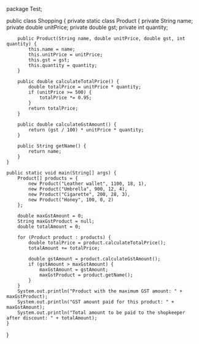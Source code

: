 package Test;

 public class Shopping {
	 private static class Product {
        private String name;
        private double unitPrice;
        private double gst;
        private int quantity;

        public Product(String name, double unitPrice, double gst, int quantity) {
            this.name = name;
            this.unitPrice = unitPrice;
            this.gst = gst;
            this.quantity = quantity;
        }

        public double calculateTotalPrice() {
            double totalPrice = unitPrice * quantity;
            if (unitPrice >= 500) {
                totalPrice *= 0.95;
            }
            return totalPrice;
        }

        public double calculateGstAmount() {
            return (gst / 100) * unitPrice * quantity;
        }

        public String getName() {
            return name;
        }
    }

    public static void main(String[] args) {
        Product[] products = {
            new Product("Leather wallet", 1100, 18, 1),
            new Product("Umbrella", 900, 12, 4),
            new Product("Cigarette", 200, 28, 3),
            new Product("Honey", 100, 0, 2)
        };

        double maxGstAmount = 0;
        String maxGstProduct = null;
        double totalAmount = 0;

        for (Product product : products) {
            double totalPrice = product.calculateTotalPrice();
            totalAmount += totalPrice;

            double gstAmount = product.calculateGstAmount();
            if (gstAmount > maxGstAmount) {
                maxGstAmount = gstAmount;
                maxGstProduct = product.getName();
            }
        }
        System.out.println("Product with the maximum GST amount: " + maxGstProduct);
        System.out.println("GST amount paid for this product: " + maxGstAmount);
        System.out.println("Total amount to be paid to the shopkeeper after discount: " + totalAmount);
    }
}
